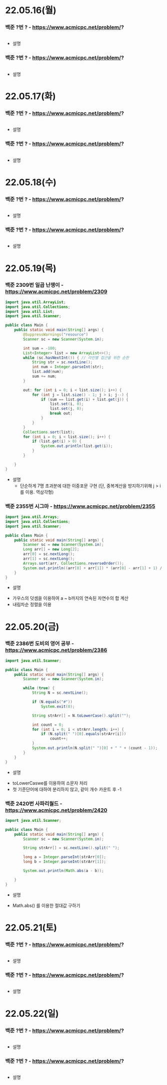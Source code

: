 # 22.05.16(월)

### 백준 ?번 ? - https://www.acmicpc.net/problem/?
```java

```
- 설명


### 백준 ?번 ? - https://www.acmicpc.net/problem/?
```java

```
- 설명

# 22.05.17(화)

### 백준 ?번 ? - https://www.acmicpc.net/problem/?
```java

```
- 설명


### 백준 ?번 ? - https://www.acmicpc.net/problem/?
```java

```
- 설명

# 22.05.18(수)

### 백준 ?번 ? - https://www.acmicpc.net/problem/?
```java

```
- 설명


### 백준 ?번 ? - https://www.acmicpc.net/problem/?
```java

```
- 설명

# 22.05.19(목)

### 백준 2309번 일곱 난쟁이 - https://www.acmicpc.net/problem/2309
```java
import java.util.ArrayList;
import java.util.Collections;
import java.util.List;
import java.util.Scanner;

public class Main {
	public static void main(String[] args) {
		@SuppressWarnings("resource")
		Scanner sc = new Scanner(System.in);

		int sum = -100;
		List<Integer> list = new ArrayList<>();
		while (sc.hasNextInt()) { // 라인별 접근을 위한 순한
			String str = sc.nextLine();
			int num = Integer.parseInt(str);
			list.add(num);
			sum += num;
		}

		out: for (int i = 0; i < list.size(); i++) {
			for (int j = list.size() - 1; j > i; j--) {
				if (sum == list.get(i) + list.get(j)) {
					list.set(i, 0);
					list.set(j, 0);
					break out;
				}
			}
		}
		Collections.sort(list);
		for (int i = 0; i < list.size(); i++) {
			if (list.get(i) > 0) {
				System.out.println(list.get(i));
			}
		}

	}
}
```
- 설명
  * 단순하게 7명 초과분에 대한 이중포문 구현 (단, 중복계산을 방지하기위해 j > i 를 이용. 역삼각형)

### 백준 2355번 시그마 - https://www.acmicpc.net/problem/2355
```java
import java.util.Arrays;
import java.util.Collections;
import java.util.Scanner;

public class Main {
	public static void main(String[] args) {
		Scanner sc = new Scanner(System.in);
		Long arr[] = new Long[2];
		arr[0] = sc.nextLong();
		arr[1] = sc.nextLong();
		Arrays.sort(arr, Collections.reverseOrder());
		System.out.println((arr[0] + arr[1]) * (arr[0] - arr[1] + 1) / 2);
	}
}
```
- 설명
 * 가우스의 덧셈을 이용하여 a ~ b까지의 연속된 자연수의 합 계산
 * 내림차순 정렬을 이용

# 22.05.20(금)

### 백준 2386번 도비의 영어 공부 - https://www.acmicpc.net/problem/2386
```java
import java.util.Scanner;

public class Main {
	public static void main(String[] args) {
		Scanner sc = new Scanner(System.in);

		while (true) {
			String N = sc.nextLine();

			if (N.equals("#"))
				System.exit(0);

			String strArr[] = N.toLowerCase().split("");

			int count = 0;
			for (int i = 0; i < strArr.length; i++) {
				if (N.split(" ")[0].equals(strArr[i]))
					count++;
			}
			System.out.println(N.split(" ")[0] + " " + (count - 1));
		}
	}
}
```
- 설명
 * toLowerCaswe를 이용하여 소문자 처리
 * 첫 기준단어에 대하여 분리하지 않고, 같이 개수 카운트 후 -1

### 백준 2420번 사파리월드 - https://www.acmicpc.net/problem/2420
```java
import java.util.Scanner;

public class Main {
	public static void main(String[] args) {
		Scanner sc = new Scanner(System.in);

		String strArr[] = sc.nextLine().split(" ");

		long a = Integer.parseInt(strArr[0]);
		long b = Integer.parseInt(strArr[1]);

		System.out.println(Math.abs(a - b));

	}
}
```
- 설명
 * Math.abs() 를 이용한 절대값 구하기

# 22.05.21(토)

### 백준 ?번 ? - https://www.acmicpc.net/problem/?
```java

```
- 설명


### 백준 ?번 ? - https://www.acmicpc.net/problem/?
```java

```
- 설명

# 22.05.22(일)

### 백준 ?번 ? - https://www.acmicpc.net/problem/?
```java

```
- 설명


### 백준 ?번 ? - https://www.acmicpc.net/problem/?
```java

```
- 설명

